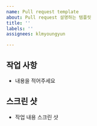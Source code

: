 ```yaml
---
name: Pull request template
about: Pull request 설명하는 템플릿
title: ''
labels: ''
assignees: klmyoungyun

---
```


## 작업 사항
- 내용을 적어주세요

## 스크린 샷
- 작업 내용 스크린 샷
